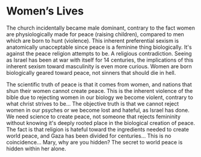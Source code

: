 # Women’s Lives

The church incidentally became male dominant, contrary to the fact women are physiologically made for peace (raising children), compared to men which are born to hunt (violence).
This inherent preferential sexism is anatomically unacceptable since peace is a feminine thing biologically.
It's against the peace religion attempts to be.
A religious contradiction.
Seeing as Israel has been at war with itself for 14 centuries, the implications of this inherent sexism toward masculinity is even more curious.
Women are born biologically geared toward peace, not sinners that should die in hell.

The scientific truth of peace is that it comes from women, and nations that shun their women cannot create peace. This is the inherent violence of the bible due to rejecting women in our biology we become violent, contrary to what christ strives to be...
The objective truth is that we cannot reject women in our psyches or we become lost and hateful, as Israel has done.
We need science to create peace, not someone that rejects femininity without knowing it's deeply rooted place in the biological creation of peace.
The fact is that religion is hateful toward the ingredients needed to create world peace, and Gaza has been divided for centuries...
This is no coincidence...
Mary, why are you hidden?
The secret to world peace is hidden within her alone.